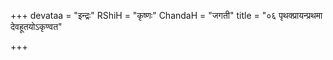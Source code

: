 +++
devataa = "इन्द्रः"
RShiH = "कृष्णः"
ChandaH = "जगती"
title = "०६ पृथक्प्रायन्प्रथमा देवहूतयोऽकृण्वत"

+++
